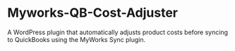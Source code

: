 # Myworks-QB-Cost-Adjuster
A WordPress plugin that automatically adjusts product costs before syncing to QuickBooks using the MyWorks Sync plugin.
